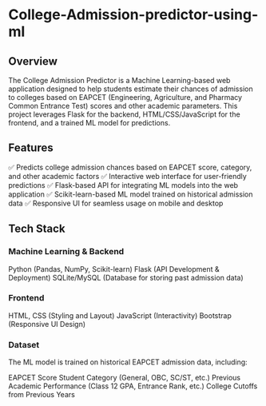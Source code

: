 # College-Admission-predictor-using-ml
## Overview
The College Admission Predictor is a Machine Learning-based web application designed to help students estimate their chances of admission to colleges based on EAPCET (Engineering, Agriculture, and Pharmacy Common Entrance Test) scores and other academic parameters. This project leverages Flask for the backend, HTML/CSS/JavaScript for the frontend, and a trained ML model for predictions.

## Features
✅ Predicts college admission chances based on EAPCET score, category, and other academic factors
✅ Interactive web interface for user-friendly predictions
✅ Flask-based API for integrating ML models into the web application
✅ Scikit-learn-based ML model trained on historical admission data
✅ Responsive UI for seamless usage on mobile and desktop

## Tech Stack
### Machine Learning & Backend
Python (Pandas, NumPy, Scikit-learn)
Flask (API Development & Deployment)
SQLite/MySQL (Database for storing past admission data)
### Frontend
HTML, CSS (Styling and Layout)
JavaScript (Interactivity)
Bootstrap (Responsive UI Design)
### Dataset
The ML model is trained on historical EAPCET admission data, including:

EAPCET Score
Student Category (General, OBC, SC/ST, etc.)
Previous Academic Performance (Class 12 GPA, Entrance Rank, etc.)
College Cutoffs from Previous Years
